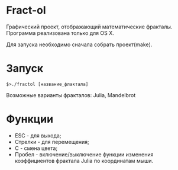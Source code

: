 # Fract-ol

Графический проект, отображающий математические фракталы. Программа реализована только для OS X.

Для запуска необходимо сначала собрать проект(make).

# Запуск

    $>./fractol [название_флактала]
    
Возможные варианты фракталов: Julia, Mandelbrot 

# Функции

 * ESC - для выхода;
 * Стрелки - для перемещения;
 * С - смена цвета;
 * Пробел - включение/выключение функции изменения коэффициентов фрактала Julia по координатам мыши.
